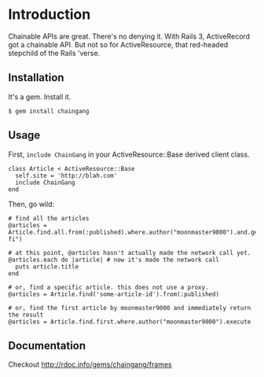# Introduction

Chainable APIs are great. There's no denying it. With Rails 3, ActiveRecord got a chainable API. But not so for ActiveResource, 
that red-headed stepchild of the Rails 'verse.

## Installation

It's a gem. Install it.

    $ gem install chaingang

## Usage

First, `include ChainGang` in your ActiveResource::Base derived client class.

    class Article < ActiveResource::Base
      self.site = 'http://blah.com'
      include ChainGang
    end

Then, go wild:

    # find all the articles 
    @articles = Article.find.all.from(:published).where.author("moonmaster9000").and.genre("sci-fi")
    
    # at this point, @articles hasn't actually made the network call yet. 
    @articles.each do |article| # now it's made the network call
      puts article.title
    end

    # or, find a specific article. this does not use a proxy.
    @articles = Article.find('some-article-id').from(:published)

    # or, find the first article by moonmaster9000 and immediately return the result
    @articles = Article.find.first.where.author("moonmaster9000").execute

## Documentation

Checkout http://rdoc.info/gems/chaingang/frames
